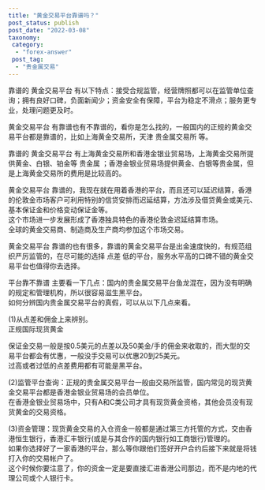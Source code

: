 ```yaml
---
title: "黄金交易平台靠谱吗？"
post_status: publish
post_date: "2022-03-08"
taxonomy:
 category: 
  - "forex-answer"
 post_tag: 
  - "贵金属交易"
---
```


靠谱的 黄金交易平台 有以下特点：接受合规监管，经营牌照都可以在监管单位查询；拥有良好口碑，负面新闻少；资金安全有保障，平台为稳定不滑点；服务更专业，处理问题更及时。  

黄金交易平台 有靠谱也有不靠谱的，看你是怎么找的，一般国内的正规的黄金交易平台都是靠谱的，比如上海黄金交易所，天津 贵金属交易所 等。  

靠谱的 黄金交易平台 有上海黄金交易所和香港金银业贸易场，上海黄金交易所提供黄金、白银、铂金等 贵金属 ；香港金银业贸易场提供黄金、白银等贵金属，但是上海黄金交易所的费用是比较高的。  

黄金交易平台 靠谱的，我现在就在用着香港的平台，而且还可以延迟结算，香港的伦敦金市场客户可利用特别的信贷安排而迟延结算，方法涉及借贷黄金或美元、基本保证金和价格变动保证金等。  
这个市场进一步发展形成了香港独具特色的香港伦敦金迟延结算市场。  
全球的黄金交易商、制造商及生产商均参加这个市场交易。  

黄金交易平台 靠谱的也有很多，靠谱的黄金交易平台是出金速度快的，有规范组织严厉监管的，在尽可能的选择 点差 低的平台，服务水平高的口碑不错的黄金交易平台也值得你去选择。  

平台靠不靠谱 主要看一下几点：国内的贵金属交易平台鱼龙混在，因为没有明确的规定和管理机构，所以很容易滋生黑平台。  
如何分辨国内贵金属交易平台的真假，可以从以下几点来看。  
  
(1)从点差和佣金上来辨别。  
正规国际现货黄金

保证金交易一般是按0.5美元的点差以及50美金/手的佣金来收取的，而大型的交易平台都会有优惠，一般没手交易可以优惠20到25美元。  
过高或者过低的点差费用都有可能是黑平台。  
  
(2)监管平台查询：正规的贵金属交易平台一般由交易所监管，国内常见的现货黄金交易平台都是香港金银业贸易场的会员单位。  
在香港金银业贸易场中，只有A和C类公司才具有现货黄金资格，其他会员没有现货黄金的交易资格。  
  
(3)资金管理：现货黄金交易的入仓资金一般都是通过第三方托管的方式，交由香港恒生银行，香港汇丰银行(或是与其合作的国内银行如工商银行)管理的。  
如果你选择好了一家香港的平台，那么等你跟他们签好开户合约后接下来就是将钱打入你的交易帐户了。  
这个时候你要注意了，你的资金一定是要直接汇进香港公司那边，而不是内地的代理公司或个人银行卡。
